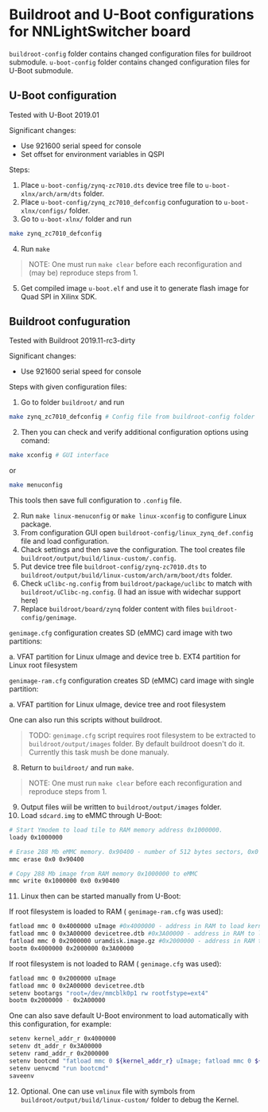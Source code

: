 # Buildroot and U-Boot configurations for NNLightSwitcher board

`buildroot-config` folder contains changed configuration files for buildroot submodule.
`u-boot-config` folder contains changed configuration files for U-Boot submodule.

## U-Boot configuration

Tested with U-Boot 2019.01

Significant changes:
- Use 921600 serial speed for console
- Set offset for environment variables in QSPI

Steps:

1. Place `u-boot-config/zynq-zc7010.dts` device tree file to `u-boot-xlnx/arch/arm/dts` folder.
2. Place `u-boot-config/zynq_zc7010_defconfig` confuguration to `u-boot-xlnx/configs/` folder.
3. Go to `u-boot-xlnx/` folder and run 
```bash
make zynq_zc7010_defconfig
```
4. Run `make`
> NOTE: One must run `make clear` before each reconfiguration and (may be) reproduce steps from 1.
5. Get compiled image `u-boot.elf` and use it to generate flash image for Quad SPI in Xilinx SDK.

## Buildroot confuguration

Tested with Buildroot 2019.11-rc3-dirty

Significant changes:
- Use 921600 serial speed for console

Steps with given configuration files:
1. Go to folder `buildroot/` and run 
```bash
make zynq_zc7010_defconfig # Config file from buildroot-config folder
```
2. Then you can check and verify additional configuration options using comand:
```bash
make xconfig # GUI interface
```
or
```bash
make menuconfig
```
This tools then save full configuration to `.config` file.

2. Run `make linux-menuconfig` or `make linux-xconfig` to configure Linux package.
3. From configuration GUI open `buildroot-config/linux_zynq_def.config` file and load configuration.
4. Chack settings and then save the configuration. The tool creates file `buildroot/output/build/linux-custom/.config`.
5. Put device tree file `buildroot-config/zynq-zc7010.dts`  to `buildroot/output/build/linux-custom/arch/arm/boot/dts` folder.
6. Check `uClibc-ng.config` from `buildroot/package/uclibc` to match with `buildroot/uClibc-ng.config`. (I had an issue with widechar support here)
7. Replace `buildroot/board/zynq` folder content with files `buildroot-config/genimage`.

`genimage.cfg` configuration creates SD (eMMC) card image with two partitions:

a. VFAT partition for Linux uImage and device tree
b. EXT4 partition for Linux root filesystem

`genimage-ram.cfg` configuration creates SD (eMMC) card image with single partition:

a. VFAT partition for Linux uImage, device tree and root filesystem

One can also run this scripts without buildroot.
> TODO: `genimage.cfg` script requires root filesystem to be extracted to `buildroot/output/images` folder. By default buildroot doesn't do it. Currently this task mush be done manualy.

8. Return to `buildroot/` and run `make`.
> NOTE: One must run `make clear` before each reconfiguration and reproduce steps from 1.
9. Output files wiil be written to `buildroot/output/images` folder.
10. Load `sdcard.img` to eMMC through U-Boot:

```bash
# Start Ymodem to load tile to RAM memory address 0x1000000.
loady 0x1000000 

# Erase 288 Mb eMMC memory. 0x90400 - number of 512 bytes sectors, 0x0 - start sector
mmc erase 0x0 0x90400

# Copy 288 Mb image from RAM memory 0x1000000 to eMMC
mmc write 0x1000000 0x0 0x90400
```

11. Linux then can be started manually from U-Boot:

If root filesystem is loaded to RAM ( `genimage-ram.cfg` was used):
```bash
fatload mmc 0 0x4000000 uImage #0x4000000 - address in RAM to load kernal image
fatload mmc 0 0x3A00000 devicetree.dtb #0x3A00000 - address in RAM to load device tree
fatload mmc 0 0x2000000 uramdisk.image.gz #0x2000000 - address in RAM to load root filesystem
bootm 0x4000000 0x2000000 0x3A00000
```

If root filesystem is not loaded to RAM ( `genimage.cfg` was used):
```bash
fatload mmc 0 0x2000000 uImage
fatload mmc 0 0x2A00000 devicetree.dtb
setenv bootargs "root=/dev/mmcblk0p1 rw rootfstype=ext4"
bootm 0x2000000 - 0x2A00000
```

One can also save default U-Boot environment to load automatically with this configuration, for example:
```bash
setenv kernel_addr_r 0x4000000
setenv dt_addr_r 0x3A00000
setenv ramd_addr_r 0x2000000
setenv bootcmd "fatload mmc 0 ${kernel_addr_r} uImage; fatload mmc 0 ${dt_addr_r} devicetree.dtb; fatload mmc 0 ${ramd_addr_r} uramdisk.image.gz; bootm ${kernel_addr_r} ${ramd_addr_r} ${dt_addr_r}"
setenv uenvcmd "run bootcmd"
saveenv
```

12. Optional. One can use `vmlinux` file with symbols from `buildroot/output/build/linux-custom/` folder to debug the Kernel.



